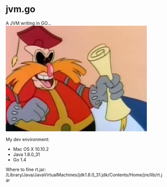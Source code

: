 # jvm.go
A JVM writing in GO...
![jvm.go Logo](https://raw.githubusercontent.com/zxh0/jvm.go/master/jvmgo.png)

My dev environment:
  * Mac OS X 10.10.2
  * Java 1.8.0_31
  * Go 1.4

Where to fine rt.jar: /Library/Java/JavaVirtualMachines/jdk1.8.0_31.jdk/Contents/Home/jre/lib/rt.jar
